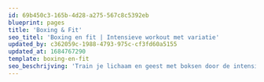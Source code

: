 ```yaml
---
id: 69b450c3-165b-4d28-a275-567c8c5392eb
blueprint: pages
title: 'Boxing & Fit'
seo_titel: 'Boxing en fit | Intensieve workout met variatie'
updated_by: c362059c-1988-4793-975c-cf3fd60a5155
updated_at: 1684767290
template: boxing-en-fit
seo_beschrijving: 'Train je lichaam en geest met boksen door de intensieve trainingen bij Active & Fit! ✓Lekker buiten sporten!'
---
```

